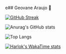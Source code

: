 e## Geovane Araujo 👋

[![GitHub Streak](https://streak-stats.demolab.com?user=Geovane-Araujo&theme=tokyonight&hide_border=true&border_radius=4.7&locale=pt_BR&date_format=j%20M%5B%20Y%5D&card_width=500)](https://git.io/streak-stats)

![Anurag's GitHub stats](https://github-readme-stats.vercel.app/api?username=Geovane-Araujo&show_icons=true&theme=radical)


![Top Langs](https://github-readme-stats.vercel.app/api/top-langs/?username=Geovane-Araujo&hide_progress=true)

[![Harlok's WakaTime stats](https://github-readme-stats.vercel.app/api/wakatime?username=Geovane-Araujo)](https://github.com/anuraghazra/github-readme-stats)
